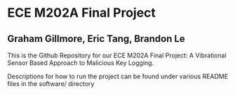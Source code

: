 # ECE M202A Final Project

## Graham Gillmore, Eric Tang, Brandon Le

This is the Github Repository for our ECE M202A Final Project: A Vibrational Sensor Based Approach to Malicious Key Logging.

Descriptions for how to run the project can be found under various README files in the software/ directory
